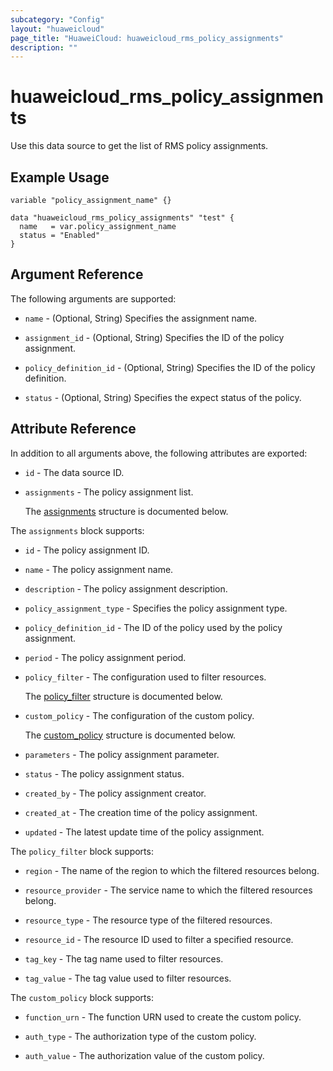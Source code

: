 ```yaml
---
subcategory: "Config"
layout: "huaweicloud"
page_title: "HuaweiCloud: huaweicloud_rms_policy_assignments"
description: ""
---
```


# huaweicloud_rms_policy_assignments

Use this data source to get the list of RMS policy assignments.

## Example Usage

```hcl
variable "policy_assignment_name" {}

data "huaweicloud_rms_policy_assignments" "test" {
  name   = var.policy_assignment_name
  status = "Enabled"
}
```

## Argument Reference

The following arguments are supported:

* `name` - (Optional, String) Specifies the assignment name.

* `assignment_id` - (Optional, String) Specifies the ID of the policy assignment.

* `policy_definition_id` - (Optional, String) Specifies the ID of the policy definition.

* `status` - (Optional, String) Specifies the expect status of the policy.

## Attribute Reference

In addition to all arguments above, the following attributes are exported:

* `id` - The data source ID.

* `assignments` - The policy assignment list.

  The [assignments](#assignments_struct) structure is documented below.

<a name="assignments_struct"></a>
The `assignments` block supports:

* `id` - The policy assignment ID.

* `name` - The policy assignment name.

* `description` - The policy assignment description.

* `policy_assignment_type` - Specifies the policy assignment type.

* `policy_definition_id` - The ID of the policy used by the policy assignment.

* `period` - The policy assignment period.

* `policy_filter` - The configuration used to filter resources.

  The [policy_filter](#assignments_policy_filter_struct) structure is documented below.

* `custom_policy` - The configuration of the custom policy.

  The [custom_policy](#assignments_custom_policy_struct) structure is documented below.

* `parameters` - The policy assignment parameter.

* `status` - The policy assignment status.

* `created_by` - The policy assignment creator.

* `created_at` - The creation time of the policy assignment.

* `updated` - The latest update time of the policy assignment.

<a name="assignments_policy_filter_struct"></a>
The `policy_filter` block supports:

* `region` - The name of the region to which the filtered resources belong.

* `resource_provider` - The service name to which the filtered resources belong.

* `resource_type` - The resource type of the filtered resources.

* `resource_id` - The resource ID used to filter a specified resource.

* `tag_key` - The tag name used to filter resources.

* `tag_value` - The tag value used to filter resources.

<a name="assignments_custom_policy_struct"></a>
The `custom_policy` block supports:

* `function_urn` - The function URN used to create the custom policy.

* `auth_type` - The authorization type of the custom policy.

* `auth_value` - The authorization value of the custom policy.
